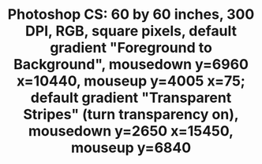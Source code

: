 ---
ee_id: '2218'
site: '1'
type: '2'
url: 2012-092-photoshop-cs
title: 'Photoshop CS: 60 by 60 inches, 300 DPI, RGB, square pixels, default gradient
  "Foreground to Background", mousedown y=6960 x=10440, mouseup y=4005 x=75; default
  gradient "Transparent Stripes" (turn transparency on), mousedown y=2650 x=15450,
  mouseup y=6840'
year: '2012'
display_year: '2012'
medium: Chromogenic print
dims: 60 x 60
pitch: A ​"Double Click" photoshop. Part of my new series. LOL. :)
ps: "​Decided to up the amount of clicks it takes to make my Photoshop paintings /
  photos / whatever they r. :)"
live_url:
related:
youtube:
related_code:
imgs: photoshop-cs-2012-092-full-database-Team.jpg
subheading:
download:
add_credit:
commission:
layout: things-i-made
---